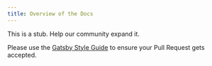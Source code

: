 ```yaml
---
title: Overview of the Docs
---
```


This is a stub. Help our community expand it.

Please use the [Gatsby Style Guide](/contributing/gatsby-style-guide/) to ensure your
Pull Request gets accepted.
